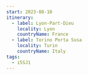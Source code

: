 ```yaml
---
start: 2023-08-10
itinerary:
  - label: Lyon-Part-Dieu
    locality: Lyon
    countryName: France
  - label: Torino Porta Susa
    locality: Turin
    countryName: Italy
tags:
  - i5SJ1
---
```

